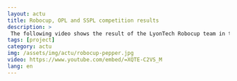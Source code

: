 ```yaml
---
layout: actu
title: Robocup, OPL and SSPL competition results 
description: > 
 The following video shows the result of the LyonTech Robocup team in the RoboCup@Home international competition in both OPL (Open Plateform League) and SSPL (Social Standard Plateform League)
tags: [project]
category: actu
img: /assets/img/actu/robocup-pepper.jpg
video: https://www.youtube.com/embed/=XQTE-C2VS_M
lang: en
---
```

